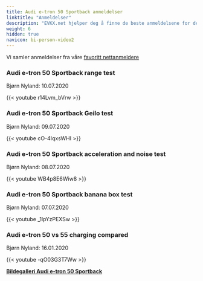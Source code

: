 ```yaml
---
title: Audi e-tron 50 Sportback anmeldelser
linktitle: "Anmeldelser"
description: "EVKX.net hjelper deg å finne de beste anmeldelsene for denne modellen."
weight: 6
hidden: true
navicon: bi-person-video2
---
```

Vi samler anmeldelser fra våre [favoritt nettanmeldere](../../../../../guides/evreviewers/)

<div class="container text-center shadow p-2 pe-4 mb-5 bg-body-tertiary rounded border">
<h3>Audi e-tron 50 Sportback range test</h3>
<p>Bjørn Nyland: 10.07.2020</p>

{{< youtube r14Lvm_bVrw >}}

</div>
<div class="container text-center shadow p-2 pe-4 mb-5 bg-body-tertiary rounded border">
<h3>Audi e-tron 50 Sportback Geilo test</h3>
<p>Bjørn Nyland: 09.07.2020</p>

{{< youtube cO-4IqxsWHI >}}

</div>
<div class="container text-center shadow p-2 pe-4 mb-5 bg-body-tertiary rounded border">
<h3>Audi e-tron 50 Sportback acceleration and noise test</h3>
<p>Bjørn Nyland: 08.07.2020</p>

{{< youtube WB4p8E6Wiw8 >}}

</div>
<div class="container text-center shadow p-2 pe-4 mb-5 bg-body-tertiary rounded border">
<h3>Audi e-tron 50 Sportback banana box test</h3>
<p>Bjørn Nyland: 07.07.2020</p>

{{< youtube _1lpYzPEXSw >}}

</div>
<div class="container text-center shadow p-2 pe-4 mb-5 bg-body-tertiary rounded border">
<h3>Audi e-tron 50 vs 55 charging compared</h3>
<p>Bjørn Nyland: 16.01.2020</p>

{{< youtube -qO03G3T7Ww >}}

</div>
<div class="mt-3 mb-3">
<a href="../gallery/" class="text-decoration-none text-black">
<strong><i class="bi-arrow-left"></i>Bildegalleri  </strong>
</a>
<a href="../" class="text-decoration-none text-black float-end">
<strong>Audi e-tron 50 Sportback <i class="bi-arrow-right"></i></strong>
</a>
</div>
